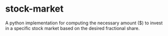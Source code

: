 # stock-market
A python implementation for computing the necessary amount ($) to invest in a specific stock market based on the desired fractional share.
